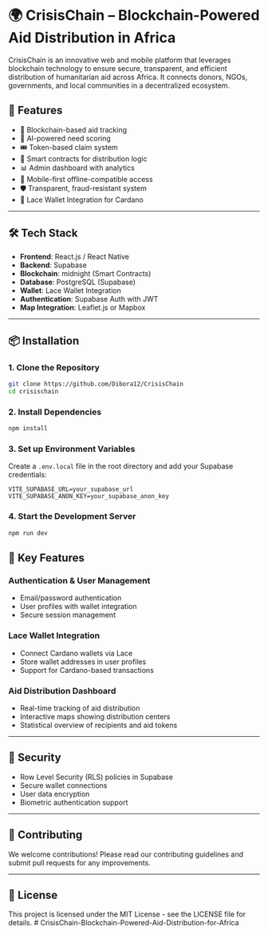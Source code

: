 
# 🌍 CrisisChain – Blockchain-Powered Aid Distribution in Africa

CrisisChain is an innovative web and mobile platform that leverages blockchain technology to ensure secure, transparent, and efficient distribution of humanitarian aid across Africa. It connects donors, NGOs, governments, and local communities in a decentralized ecosystem.

## 🚀 Features

- 🔗 Blockchain-based aid tracking
- 🎯 AI-powered need scoring
- 🎟️ Token-based claim system
- 🧠 Smart contracts for distribution logic
- 📊 Admin dashboard with analytics
- 📱 Mobile-first offline-compatible access
- 🛡️ Transparent, fraud-resistant system
- 👛 Lace Wallet Integration for Cardano

---

## 🛠️ Tech Stack

- **Frontend**: React.js / React Native
- **Backend**: Supabase
- **Blockchain**: midnight (Smart Contracts)
- **Database**: PostgreSQL (Supabase)
- **Wallet**: Lace Wallet Integration
- **Authentication**: Supabase Auth with JWT
- **Map Integration**: Leaflet.js or Mapbox

---

## 📦 Installation

### 1. Clone the Repository

```bash
git clone https://github.com/Dibora12/CrisisChain
cd crisischain
```

### 2. Install Dependencies

```bash
npm install
```

### 3. Set up Environment Variables

Create a `.env.local` file in the root directory and add your Supabase credentials:

```env
VITE_SUPABASE_URL=your_supabase_url
VITE_SUPABASE_ANON_KEY=your_supabase_anon_key
```

### 4. Start the Development Server

```bash
npm run dev
```

## 🎯 Key Features

### Authentication & User Management
- Email/password authentication
- User profiles with wallet integration
- Secure session management

### Lace Wallet Integration
- Connect Cardano wallets via Lace
- Store wallet addresses in user profiles
- Support for Cardano-based transactions

### Aid Distribution Dashboard
- Real-time tracking of aid distribution
- Interactive maps showing distribution centers
- Statistical overview of recipients and aid tokens

---

## 🔐 Security

- Row Level Security (RLS) policies in Supabase
- Secure wallet connections
- User data encryption
- Biometric authentication support

---

## 🤝 Contributing

We welcome contributions! Please read our contributing guidelines and submit pull requests for any improvements.

---

## 📄 License

This project is licensed under the MIT License - see the LICENSE file for details.
#   C r i s i s C h a i n - B l o c k c h a i n - P o w e r e d - A i d - D i s t r i b u t i o n - f o r - A f r i c a  
 